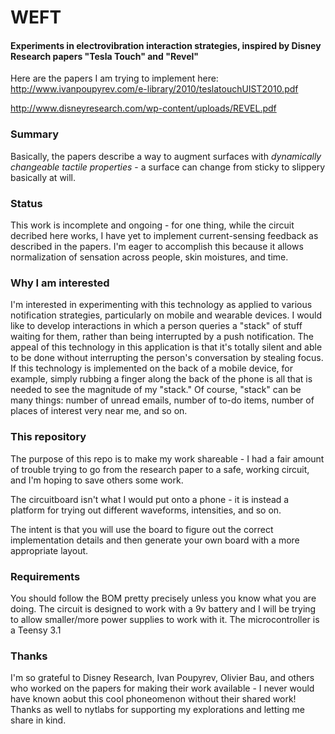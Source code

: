 # WEFT
#### Experiments in electrovibration interaction strategies, inspired by Disney Research papers "Tesla Touch" and "Revel"

Here are the papers I am trying to implement here:
http://www.ivanpoupyrev.com/e-library/2010/teslatouchUIST2010.pdf

http://www.disneyresearch.com/wp-content/uploads/REVEL.pdf

### Summary
Basically, the papers describe a way to augment surfaces with _dynamically changeable tactile properties_ - a surface can change from sticky to slippery basically at will.

### Status
This work is incomplete and ongoing - for one thing, while the circuit decribed here works, I have yet to implement current-sensing feedback as described in the papers. I'm eager to accomplish this because it allows normalization of sensation across people, skin moistures, and time.

### Why I am interested
I'm interested in experimenting with this technology as applied to various notification strategies, particularly on mobile and wearable devices.
I would like to develop interactions in which a person queries a "stack" of stuff waiting for them, rather than being interrupted by a push notification.
The appeal of this technology in this application is that it's totally silent and able to be done without interrupting the person's conversation by stealing focus.
If this technology is implemented on the back of a mobile device, for example, simply rubbing a finger along the back of the phone is all that is needed to see the magnitude of my "stack."
Of course, "stack" can be many things: number of unread emails, number of to-do items, number of places of interest very near me, and so on.

### This repository
The purpose of this repo is to make my work shareable - I had a fair amount of trouble trying to go from the research paper to a safe, working circuit, and I'm hoping to save others some work.

The circuitboard isn't what I would put onto a phone - it is instead a platform for trying out different waveforms, intensities, and so on.

The intent is that you will use the board to figure out the correct implementation details and then generate your own board with a more appropriate layout.

### Requirements
You should follow the BOM pretty precisely unless you know what you are doing. The circuit is designed to work with a 9v battery and I will be trying to allow smaller/more power supplies to work with it. The microcontroller is a Teensy 3.1

### Thanks
I'm so grateful to Disney Research, Ivan Poupyrev, Olivier Bau, and others who worked on the papers for making their work available - I never would have known aobut this cool phoneomenon without their shared work! Thanks as well to nytlabs for supporting my explorations and letting me share in kind.
